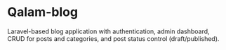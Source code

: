 # Qalam-blog
Laravel-based blog application with authentication, admin dashboard, CRUD for posts and categories, and post status control (draft/published).
